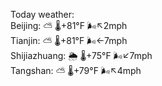 Today weather:  
Beijing: ⛅️  🌡️+81°F 🌬️↖2mph  
Tianjin: ⛅️  🌡️+81°F 🌬️←7mph  
Shijiazhuang: 🌦 🌡️+75°F 🌬️↙7mph  
Tangshan: ⛅️  🌡️+79°F 🌬️↖4mph  
